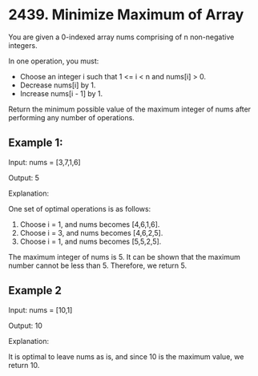 
# 2439. Minimize Maximum of Array



You are given a 0-indexed array nums comprising of n non-negative integers.

In one operation, you must:

* Choose an integer i such that 1 <= i < n and nums[i] > 0.
* Decrease nums[i] by 1.
* Increase nums[i - 1] by 1.

Return the minimum possible value of the maximum integer of nums after performing any number of operations.



## Example 1:

Input: nums = [3,7,1,6]

Output: 5

Explanation:

One set of optimal operations is as follows:
1. Choose i = 1, and nums becomes [4,6,1,6].
2. Choose i = 3, and nums becomes [4,6,2,5].
3. Choose i = 1, and nums becomes [5,5,2,5].

The maximum integer of nums is 5. It can be shown that the maximum number cannot be less than 5.
Therefore, we return 5.

## Example 2

Input: nums = [10,1]

Output: 10

Explanation:

It is optimal to leave nums as is, and since 10 is the maximum value, we return 10.



